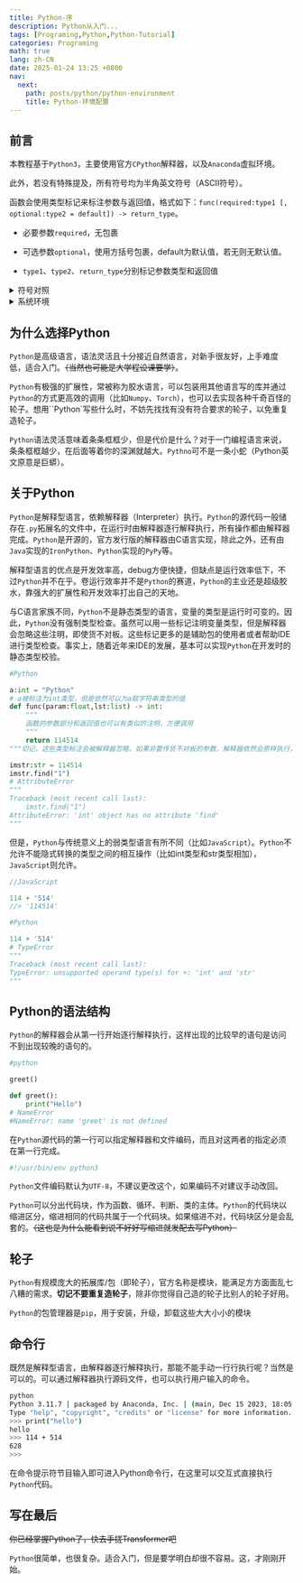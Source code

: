 ```yaml
---
title: Python-序
description: Python从入门...
tags: [Programing,Python,Python-Tutorial]
categories: Programing
math: true
lang: zh-CN
date: 2025-01-24 13:25 +0800
nav:
  next: 
    path: posts/python/python-environment
    title: Python-环境配置
--- 
```


## 前言

本教程基于`Python3`，主要使用官方`CPython`解释器，以及`Anaconda`虚拟环境。

此外，若没有特殊提及，所有符号均为半角英文符号（ASCII符号）。

函数会使用类型标记来标注参数与返回值，格式如下：`func(required:type1 [, optional:type2 = default]) -> return_type`。

- 必要参数`required`，无包裹

- 可选参数`optional`，使用方括号包裹，default为默认值，若无则无默认值。

- `type1`、`type2`、`return_type`分别标记参数类型和返回值

<Details>
<Summary>符号对照</Summary>

|符号|中文名称|ASCII编码|注 |
|:--:|:------:|:-------:|:--:|
|!|感叹号|0x21||
|"|双引号|0x22||
|#|井号|0x23|Number sign|
|$|美元符|0x24||
|%|百分号|0x25|Mod|
|&|和|0x26|And|
|'|单引号|0x27||
|\(|左括号|0x28||
|\)|右括号|0x29||
|*|星号|0x2a||
|+|加号|0x2b||
|,|逗号|0x2c||
|-|减号|0x2d||
|.|点|0x2e||
|/|正斜线|0x2f|正斜杠|
|:|冒号|0x3a||
|;|分号|0x3b||
|<|小于号|0x3c||
|=|等于号|0x3d||
|>|大于号|0x3e||
|?|问号|0x3f||
|@|艾特|0x40|At|
|\[|左方括号|0x5b|中括号|
|<span>\\</span>|反斜线|0x5c|反斜杠|
|\]|右方括号|0x5d|中括号|
|^|插入符|0x5e||
|_|下划线|0x5f||
|`|重音符|0x60||
|\{|左花括号|0x7b|大括号|
|\||竖线|0x7c||
|\}|右花括号|0x7d|大括号|
|~|波浪号|0x7e||

</Details>

<Details>
<Summary>系统环境</Summary>

- OS: Windows 10 Pro for Workstation, 10.0.19045.4894(Win10 22H2 2022 Update), 64bit, English / Archlinux x86_64, Linux 6.12.10-arch1-1 / WSL2 Ubuntu Latest

- Processor: Intel Core `i9-13900HX@5.2GHz`

- DRAM: DDR5 5600MHz, 16Gx2

- Python-Version: 3.11.3

- Conda-Version: 24.3.0

- Anaconda-Version: 1.12.3

</Details>

## 为什么选择Python

`Python`是高级语言，语法灵活且十分接近自然语言，对新手很友好，上手难度低，适合入门。~~（当然也可能是大学程设课要学）~~。

`Python`有极强的扩展性，常被称为胶水语言，可以包装用其他语言写的库并通过`Python`的方式更高效的调用（比如`Numpy`、`Torch`），也可以去实现各种千奇百怪的轮子。想用``Python`写些什么时，不妨先找找有没有符合要求的轮子，以免重复造轮子。

`Python`语法灵活意味着条条框框少，但是代价是什么？对于一门编程语言来说，条条框框越少，在后面等着你的深渊就越大。`Pythno`可不是一条小蛇（Python英文原意是巨蟒）。

## 关于Python

`Python`是解释型语言，依赖解释器（Interpreter）执行。`Python`的源代码一般储存在`.py`拓展名的文件中，在运行时由解释器逐行解释执行，所有操作都由解释器完成。`Python`是开源的，官方发行版的解释器由C语言实现，除此之外，还有由`Java`实现的`IronPython`、`Python`实现的`PyPy`等。

解释型语言的优点是开发效率高，debug方便快捷，但缺点是运行效率低下，不过`Python`并不在乎。卷运行效率并不是`Python`的赛道，`Python`的主业还是超级胶水，靠强大的扩展性和开发效率打出自己的天地。

与C语言家族不同，`Python`不是静态类型的语言，变量的类型是运行时可变的。因此，`Python`没有强制类型检查。虽然可以用一些标记注明变量类型，但是解释器会忽略这些注明，即使货不对板。这些标记更多的是辅助包的使用者或者帮助IDE进行类型检查。事实上，随着近年来IDE的发展，基本可以实现`Python`在开发时的静态类型校验。

```python
#Python

a:int = "Python"
# a被标注为int类型，但是依然可以为a赋字符串类型的值
def func(param:float,lst:list) -> int:
    """
    函数的参数部分和返回值也可以有类似的注明，方便调用
    """
    return 114514
"""切记，这些类型标注会被解释器忽略，如果非要传货不对板的参数，解释器依然会原样执行，然后Boom。下面是"""

imstr:str = 114514
imstr.find("1")
# AttributeError
"""
Traceback (most recent call last):
    imstr.find("1")
AttributeError: 'int' object has no attribute 'find'
"""
```

但是，`Python`与传统意义上的弱类型语言有所不同（比如`JavaScript`）。`Python`不允许不能隐式转换的类型之间的相互操作（比如int类型和str类型相加），`JavaScript`则允许。

```javascript
//JavaScript

114 + '514'
//> '114514'
```

```python
#Python

114 + '514'
# TypeError
"""
Traceback (most recent call last):
TypeError: unsupported operand type(s) for +: 'int' and 'str'
"""
```

## Python的语法结构

`Python`的解释器会从第一行开始逐行解释执行，这样出现的比较早的语句是访问不到出现较晚的语句的。

```python
#python

greet()

def greet():
    print("Hello")
# NameError
#NameError: name 'greet' is not defined
```

在`Python`源代码的第一行可以指定解释器和文件编码，而且对这两者的指定必须在第一行完成。

```python
#!/usr/bin/env python3
```

`Python`文件编码默认为`UTF-8`，不建议更改这个，如果编码不对建议手动改回。

`Python`可以分出代码块，作为函数、循环、判断、类的主体。`Python`的代码块以缩进区分，缩进相同的代码共属于一个代码块。如果缩进不对，代码块区分是会乱套的。~~（这也是为什么能看到说不好好写缩进就发配去写Python）~~

## 轮子

`Python`有规模庞大的拓展库/包（即轮子），官方名称是模块，能满足方方面面乱七八糟的需求。__切记不要重复造轮子__，除非你觉得自己造的轮子比别人的轮子好用。

`Python`的包管理器是`pip`，用于安装，升级，卸载这些大大小小的模块

## 命令行

既然是解释型语言，由解释器逐行解释执行，那能不能手动一行行执行呢？当然是可以的。可以通过解释器执行源码文件，也可以执行用户输入的命令。

```bash
python
Python 3.11.7 | packaged by Anaconda, Inc. | (main, Dec 15 2023, 18:05:47) [MSC v.1916 64 bit (AMD64)] on win32
Type "help", "copyright", "credits" or "license" for more information.
>>> print("hello")
hello
>>> 114 + 514
628 
>>> 
```

在命令提示符节目输入即可进入Python命令行，在这里可以交互式直接执行`Python`代码。

## 写在最后

~~你已经掌握Python了，快去手搓Transformer吧~~

`Python`很简单，也很复杂。适合入门，但是要学明白却很不容易。这，才刚刚开始。
